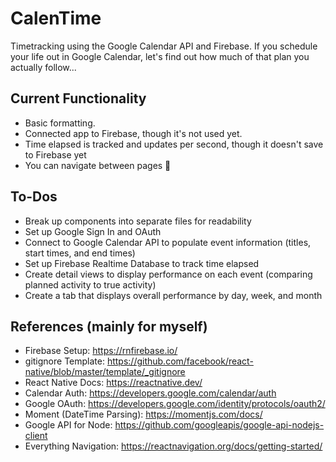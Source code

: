 # CalenTime
 Timetracking using the Google Calendar API and Firebase. If you schedule your life out in Google Calendar, let's find out how much of that plan you actually follow...
## Current Functionality
* Basic formatting.
* Connected app to Firebase, though it's not used yet.
* Time elapsed is tracked and updates per second, though it doesn't save to Firebase yet
* You can navigate between pages 🎉
## To-Dos
* Break up components into separate files for readability
* Set up Google Sign In and OAuth
* Connect to Google Calendar API to populate event information (titles, start times, and end times)
* Set up Firebase Realtime Database to track time elapsed
* Create detail views to display performance on each event (comparing planned activity to true activity)
* Create a tab that displays overall performance by day, week, and month
## References (mainly for myself)
* Firebase Setup: https://rnfirebase.io/
* gitignore Template: https://github.com/facebook/react-native/blob/master/template/_gitignore
* React Native Docs: https://reactnative.dev/
* Calendar Auth: https://developers.google.com/calendar/auth
* Google OAuth: https://developers.google.com/identity/protocols/oauth2/
* Moment (DateTime Parsing): https://momentjs.com/docs/
* Google API for Node: https://github.com/googleapis/google-api-nodejs-client
* Everything Navigation: https://reactnavigation.org/docs/getting-started/